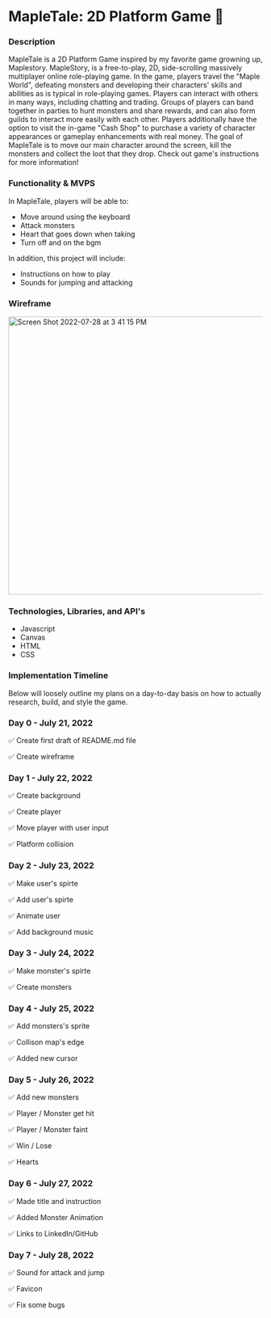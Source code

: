 # MapleTale: 2D Platform Game 🍁

### Description
MapleTale is a 2D Platform Game inspired by my favorite game growning up, Maplestory. MapleStory, is a free-to-play, 2D, side-scrolling massively multiplayer online role-playing game. In the game, players travel the "Maple World", defeating monsters and developing their characters' skills and abilities as is typical in role-playing games. Players can interact with others in many ways, including chatting and trading. Groups of players can band together in parties to hunt monsters and share rewards, and can also form guilds to interact more easily with each other. Players additionally have the option to visit the in-game "Cash Shop" to purchase a variety of character appearances or gameplay enhancements with real money. The goal of MapleTale is to move our main character around the screen, kill the monsters and collect the loot that they drop. Check out game's instructions for more information! 

### Functionality & MVPS
In MapleTale, players will be able to:
- Move around using the keyboard
- Attack monsters
- Heart that goes down when taking 
- Turn off and on the bgm 

In addition, this project will include:

- Instructions on how to play
- Sounds for jumping and attacking 

### Wireframe
<img width="550" alt="Screen Shot 2022-07-28 at 3 41 15 PM" src="https://user-images.githubusercontent.com/38708266/181623589-16a0861d-4bf4-4b30-90d0-5be53f83a8ca.png">

### Technologies, Libraries, and API's
- Javascript
- Canvas
- HTML
- CSS

### Implementation Timeline
Below will loosely outline my plans on a day-to-day basis on how to actually research, build, and style the game.

### Day 0 - July 21, 2022
✅ Create first draft of README.md file 

✅ Create wireframe

### Day 1 - July 22, 2022
✅ Create background

✅ Create player

✅ Move player with user input

✅ Platform collision

### Day 2 - July 23, 2022
✅ Make user's spirte

✅ Add user's spirte

✅ Animate user

✅ Add background music

### Day 3 - July 24, 2022
✅ Make monster's spirte

✅ Create monsters

### Day 4 - July 25, 2022
✅ Add monsters's sprite

✅ Collison map's edge

✅ Added new cursor

### Day 5 - July 26, 2022
✅ Add new monsters

✅ Player / Monster get hit

✅ Player / Monster faint

✅ Win / Lose

✅ Hearts

### Day 6 - July 27, 2022

✅ Made title and instruction

✅ Added Monster Animation

✅ Links to LinkedIn/GitHub

### Day 7 - July 28, 2022
✅ Sound for attack and jump

✅ Favicon

✅ Fix some bugs
























